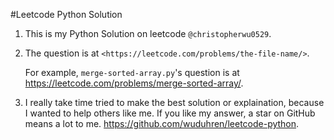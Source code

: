 #Leetcode Python Solution
1. This is my Python Solution on leetcode `@christopherwu0529`.

2. The question is at `<https://leetcode.com/problems/the-file-name/>`.

	For example, `merge-sorted-array.py`'s question is at <https://leetcode.com/problems/merge-sorted-array/>.


3. I really take time tried to make the best solution or explaination, because I wanted to help others like me. If you like my answer, a star on GitHub means a lot to me. <https://github.com/wuduhren/leetcode-python>.